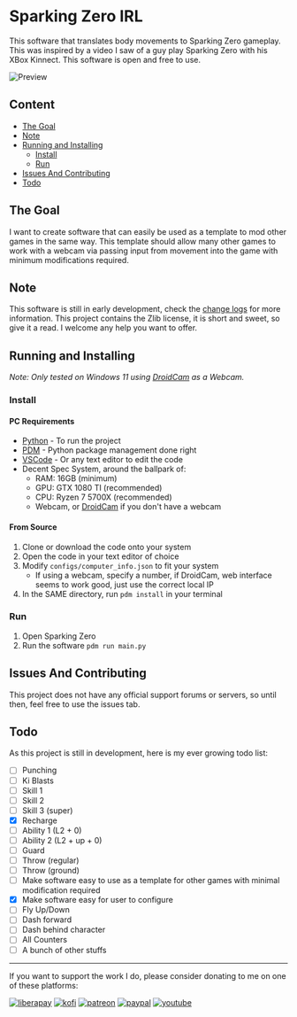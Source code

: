 # Sparking Zero IRL

This software that translates body movements to Sparking Zero gameplay. This was inspired by a video I saw of a guy play Sparking Zero with his XBox Kinnect. This software is open and free to use.

![Preview](./assets/preview.gif)

## Content

- [The Goal](#the-goal)
- [Note](#note)
- [Running and Installing](#running-and-installing)
  - [Install](#install)
  - [Run](#run)
- [Issues And Contributing](#issues-and-contributing)
- [Todo](#todo)

## The Goal

I want to create software that can easily be used as a template to mod other games in the same way. This template should allow many other games to work with a webcam via passing input from movement into the game with minimum modifications required.

## Note

This software is still in early development, check the [change logs](./changelogs.md) for more information. This project contains the Zlib license, it is short and sweet, so give it a read. I welcome any help you want to offer.

## Running and Installing

_Note: Only tested on Windows 11 using [DroidCam](https://droidcam.app/) as a Webcam._

### Install

#### PC Requirements

- [Python](https://www.python.org/) - To run the project
- [PDM](https://pdm-project.org/en/latest/) - Python package management done right
- [VSCode](https://code.visualstudio.com/) - Or any text editor to edit the code
- Decent Spec System, around the ballpark of:
  - RAM: 16GB (minimum)
  - GPU: GTX 1080 TI (recommended)
  - CPU: Ryzen 7 5700X (recommended)
  - Webcam, or [DroidCam](https://droidcam.app/) if you don't have a webcam

#### From Source

1. Clone or download the code onto your system
1. Open the code in your text editor of choice
1. Modify `configs/computer_info.json` to fit your system
   - If using a webcam, specify a number, if DroidCam, web interface seems to work good, just use the correct local IP
1. In the SAME directory, run `pdm install` in your terminal

### Run

1. Open Sparking Zero
1. Run the software `pdm run main.py`

## Issues And Contributing

This project does not have any official support forums or servers, so until then, feel free to use the issues tab.

## Todo

As this project is still in development, here is my ever growing todo list:

- [ ] Punching
- [ ] Ki Blasts
- [ ] Skill 1
- [ ] Skill 2
- [ ] Skill 3 (super)
- [x] Recharge
- [ ] Ability 1 (L2 + 0)
- [ ] Ability 2 (L2 + up + 0)
- [ ] Guard
- [ ] Throw (regular)
- [ ] Throw (ground)
- [ ] Make software easy to use as a template for other games with minimal modification required
- [x] Make software easy for user to configure
- [ ] Fly Up/Down
- [ ] Dash forward
- [ ] Dash behind character
- [ ] All Counters
- [ ] A bunch of other stuffs

---

If you want to support the work I do, please consider donating to me on one of these platforms:

[<img alt="liberapay" src="https://img.shields.io/badge/-LiberaPay-EBC018?style=flat-square&logo=liberapay&logoColor=white" />](https://liberapay.com/stevesteacher/)
[<img alt="kofi" src="https://img.shields.io/badge/-Kofi-7648BB?style=flat-square&logo=ko-fi&logoColor=white" />](https://ko-fi.com/stevesteacher)
[<img alt="patreon" src="https://img.shields.io/badge/-Patreon-F43F4B?style=flat-square&logo=patreon&logoColor=white" />](https://www.patreon.com/Stevesteacher)
[<img alt="paypal" src="https://img.shields.io/badge/-PayPal-0c1a55?style=flat-square&logo=paypal&logoColor=white" />](https://www.paypal.com/donate/?hosted_button_id=P9V2M4Q6WYHR8)
[<img alt="youtube" src="https://img.shields.io/badge/-YouTube-fc0032?style=flat-square&logo=youtube&logoColor=white" />](https://www.youtube.com/@Stevesteacher/join)
